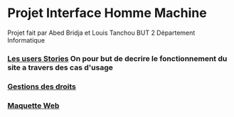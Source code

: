 # Projet Interface Homme Machine
Projet fait par Abed Bridja et Louis Tanchou BUT 2 Département Informatique

### [Les users Stories](UserStories.md) On pour but de decrire le fonctionnement du site a travers des cas d'usage

### [Gestions des droits](Admin.md)

### [Maquette Web](Maquette)